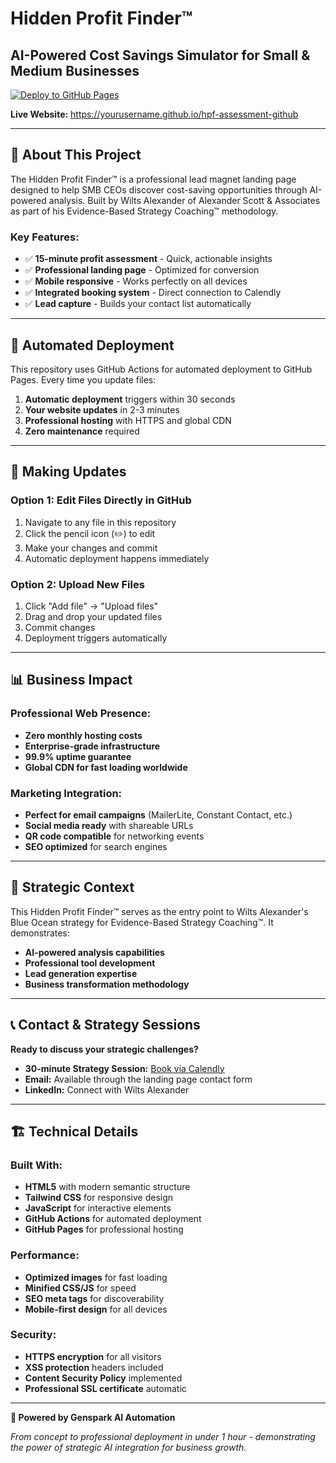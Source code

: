 # Hidden Profit Finder™
## AI-Powered Cost Savings Simulator for Small & Medium Businesses

[![Deploy to GitHub Pages](https://github.com/yourusername/hpf-assessment-github/actions/workflows/deploy.yml/badge.svg)](https://github.com/yourusername/hpf-assessment-github/actions/workflows/deploy.yml)

**Live Website:** https://yourusername.github.io/hpf-assessment-github

---

## 🎯 About This Project

The Hidden Profit Finder™ is a professional lead magnet landing page designed to help SMB CEOs discover cost-saving opportunities through AI-powered analysis. Built by Wilts Alexander of Alexander Scott & Associates as part of his Evidence-Based Strategy Coaching™ methodology.

### Key Features:
- ✅ **15-minute profit assessment** - Quick, actionable insights
- ✅ **Professional landing page** - Optimized for conversion
- ✅ **Mobile responsive** - Works perfectly on all devices
- ✅ **Integrated booking system** - Direct connection to Calendly
- ✅ **Lead capture** - Builds your contact list automatically

---

## 🚀 Automated Deployment

This repository uses GitHub Actions for automated deployment to GitHub Pages. Every time you update files:

1. **Automatic deployment** triggers within 30 seconds
2. **Your website updates** in 2-3 minutes
3. **Professional hosting** with HTTPS and global CDN
4. **Zero maintenance** required

---

## 🔧 Making Updates

### Option 1: Edit Files Directly in GitHub
1. Navigate to any file in this repository
2. Click the pencil icon (✏️) to edit
3. Make your changes and commit
4. Automatic deployment happens immediately

### Option 2: Upload New Files
1. Click "Add file" → "Upload files" 
2. Drag and drop your updated files
3. Commit changes
4. Deployment triggers automatically

---

## 📊 Business Impact

### Professional Web Presence:
- **Zero monthly hosting costs**
- **Enterprise-grade infrastructure** 
- **99.9% uptime guarantee**
- **Global CDN for fast loading worldwide**

### Marketing Integration:
- **Perfect for email campaigns** (MailerLite, Constant Contact, etc.)
- **Social media ready** with shareable URLs
- **QR code compatible** for networking events
- **SEO optimized** for search engines

---

## 🎯 Strategic Context

This Hidden Profit Finder™ serves as the entry point to Wilts Alexander's Blue Ocean strategy for Evidence-Based Strategy Coaching™. It demonstrates:

- **AI-powered analysis capabilities**
- **Professional tool development** 
- **Lead generation expertise**
- **Business transformation methodology**

---

## 📞 Contact & Strategy Sessions

**Ready to discuss your strategic challenges?**

- **30-minute Strategy Session:** [Book via Calendly](https://calendly.com/coachwiltsalexander/30min)
- **Email:** Available through the landing page contact form
- **LinkedIn:** Connect with Wilts Alexander

---

## 🏗️ Technical Details

### Built With:
- **HTML5** with modern semantic structure
- **Tailwind CSS** for responsive design
- **JavaScript** for interactive elements
- **GitHub Actions** for automated deployment
- **GitHub Pages** for professional hosting

### Performance:
- **Optimized images** for fast loading
- **Minified CSS/JS** for speed
- **SEO meta tags** for discoverability
- **Mobile-first design** for all devices

### Security:
- **HTTPS encryption** for all visitors
- **XSS protection** headers included
- **Content Security Policy** implemented
- **Professional SSL certificate** automatic

---

**🎉 Powered by Genspark AI Automation**

*From concept to professional deployment in under 1 hour - demonstrating the power of strategic AI integration for business growth.*
